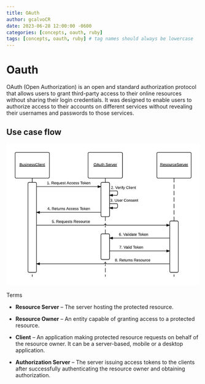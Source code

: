 ```yaml
---
title: OAuth
author: gcalvoCR
date: 2023-06-28 12:00:00 -0600
categories: [concepts, oauth, ruby]
tags: [concepts, oauth, ruby] # tag names should always be lowercase
---
```


# Oauth

OAuth (Open Authorization) is an open and standard authorization protocol that allows users to grant third-party access to their online resources without sharing their login credentials. It was designed to enable users to authorize access to their accounts on different services without revealing their usernames and passwords to those services.

## Use case flow

![Use case flow 2](/assets/img/oauth2-caseflow.png)

Terms

- **Resource Server** – The server hosting the protected resource.

- **Resource Owner** – An entity capable of granting access to a protected resource.

- **Client** – An application making protected resource requests on behalf of the resource owner. It can be a server-based, mobile or a desktop application.

- **Authorization Server** – The server issuing access tokens to the clients after successfully authenticating the resource owner and obtaining authorization.

